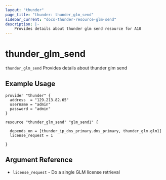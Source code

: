 ```yaml
---
layout: "thunder"
page_title: "thunder: thunder_glm_send"
sidebar_current: "docs-thunder-resource-glm-send"
description: |-
	Provides details about thunder glm send resource for A10
---
```


# thunder\_glm\_send

`thunder_glm_send` Provides details about thunder glm send
## Example Usage


```hcl
provider "thunder" {
  address  = "129.213.82.65"
  username = "admin"
  password = "admin"
}

resource "thunder_glm_send" "glm_send1" {

  depends_on = [thunder_ip_dns_primary.dns_primary, thunder_glm.glm1]
  license_request = 1

}
```

## Argument Reference

* `license_request` - Do a single GLM license retrieval

